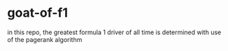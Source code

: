 # goat-of-f1
in this repo, the greatest formula 1 driver of all time is determined with use of the pagerank algorithm
